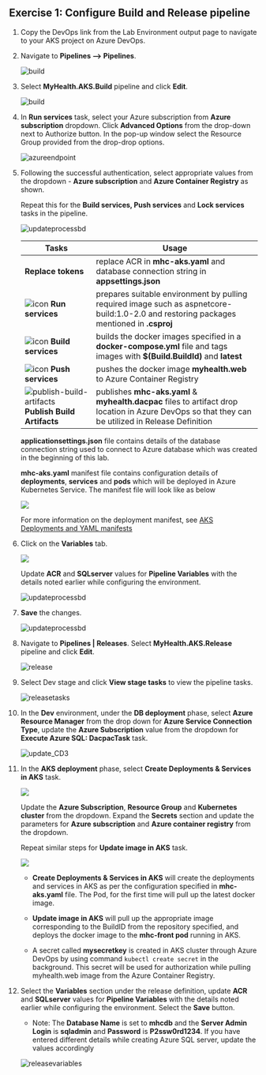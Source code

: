 ## Exercise 1: Configure Build and Release pipeline

1. Copy the DevOps link from the Lab Environment output page to navigate to your AKS project on Azure DevOps.

1. Navigate to **Pipelines --> Pipelines**. 
   
   ![build](images/pipelines.png)

1. Select **MyHealth.AKS.Build** pipeline and click **Edit**.
   
   ![build](images/editbuild.png)

1. In **Run services** task, select your Azure subscription from **Azure subscription** dropdown. Click **Advanced Options** from the drop-down next to Authorize button. In the pop-up window select the Resource Group provided from the drop-drop options.

   ![azureendpoint](images/endpoint.png)

1. Following the successful authentication, select appropriate values from the dropdown - **Azure subscription** and **Azure Container Registry** as shown. 

   Repeat this for the **Build services, Push services** and **Lock services** tasks in the pipeline. 

   ![updateprocessbd](images/acr.png)

    |Tasks|Usage|
    |-----|-----|
    |**Replace tokens**| replace ACR in **mhc-aks.yaml** and database connection string in **appsettings.json**|
    |![icon](images/icon.png) **Run services**| prepares suitable environment by pulling required image such as aspnetcore-build:1.0-2.0 and restoring packages mentioned in **.csproj**|
    |![icon](images/icon.png) **Build services**| builds the docker images specified in a **docker-compose.yml** file and tags images with **$(Build.BuildId)** and **latest**|
    |![icon](images/icon.png) **Push services**| pushes the docker image **myhealth.web** to Azure Container Registry|
    |![publish-build-artifacts](images/publish-build-artifacts.png) **Publish Build Artifacts**| publishes **mhc-aks.yaml** & **myhealth.dacpac** files to artifact drop location in Azure DevOps so that they can be utilized in Release Definition|

   **applicationsettings.json** file contains details of the database connection string used to connect to Azure database which was created in the beginning of this lab.
    
   **mhc-aks.yaml** manifest file contains configuration details of **deployments**, **services** and **pods** which will be deployed in Azure Kubernetes Service. The manifest file will look like as below

   ![](images/aksmanifest.png)

   For more information on the deployment manifest, see [AKS Deployments and YAML manifests](https://docs.microsoft.com/en-us/azure/aks/concepts-clusters-workloads#deployments-and-yaml-manifests)

1. Click on the **Variables** tab.
      
   ![](images/variables.png)

   Update **ACR** and **SQLserver** values for **Pipeline Variables** with the details noted earlier while configuring the environment.
   
   ![updateprocessbd](images/updatevariablesbd.png)

1. **Save** the changes.

   ![updateprocessbd](images/savebuild.png)

1. Navigate to **Pipelines \| Releases**. Select **MyHealth.AKS.Release** pipeline and click **Edit**.

   ![release](images/release.png)

1. Select Dev stage and click **View stage tasks** to view the pipeline tasks.

   ![releasetasks](images/viewstagetasks.png)

1. In the **Dev** environment, under the **DB deployment** phase, select **Azure Resource Manager** from the drop down for **Azure Service Connection Type**,  update the **Azure Subscription** value from the dropdown for **Execute Azure SQL: DacpacTask** task.

   ![update_CD3](images/dbdeploytask.png)

1. In the **AKS deployment** phase, select **Create Deployments & Services in AKS** task. 
      
   ![](images/aksdeploytask.png)

   Update the **Azure Subscription**, **Resource Group** and **Kubernetes cluster** from the dropdown. Expand the **Secrets** section and update the parameters for **Azure subscription** and **Azure container registry** from the dropdown. 
    
   Repeat similar steps for **Update image in AKS** task.
     
   ![](images/aksdeploytask2.png)

   * **Create Deployments & Services in AKS** will create the deployments and services in AKS as per the configuration specified in **mhc-aks.yaml** file. The Pod, for the first time will pull up the latest docker image.

   * **Update image in AKS** will pull up the appropriate image corresponding to the BuildID from the repository specified, and deploys the docker image to the **mhc-front pod** running in AKS.

   * A secret called **mysecretkey** is created in AKS cluster through Azure DevOps by using command `kubectl create secret` in the background. This secret will be used for authorization while pulling myhealth.web image from the Azure Container Registry.

1. Select the **Variables** section under the release definition, update **ACR** and **SQLserver** values for **Pipeline Variables** with the details noted earlier while configuring the environment. Select the **Save** button.

   - Note: The **Database Name** is set to **mhcdb** and the **Server Admin Login** is **sqladmin** and **Password** is **P2ssw0rd1234**. If you have entered different details while creating Azure SQL server, update the values accordingly

   ![releasevariables](images/releasevariables.png)
